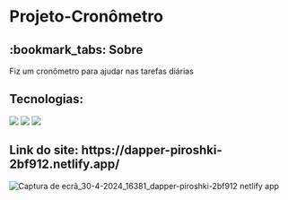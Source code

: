 # Projeto-Cronômetro

<h2>:bookmark_tabs: Sobre</h2>
<p>Fiz um cronômetro para ajudar nas tarefas diárias</p>

<h2>Tecnologias:</h2>

<div style="display: inline_block">

<img src="https://img.shields.io/badge/html5-%23E34F26.svg?style=for-the-badge&logo=html5&logoColor=white" />
<img src="https://img.shields.io/badge/css3-%231572B6.svg?style=for-the-badge&logo=css3&logoColor=white" />
<img src="https://img.shields.io/badge/javascript-%23323330.svg?style=for-the-badge&logo=javascript&logoColor=%23F7DF1E" />

<h2>Link do site: https://dapper-piroshki-2bf912.netlify.app/</h2>

![Captura de ecrã_30-4-2024_16381_dapper-piroshki-2bf912 netlify app](https://github.com/JeffersonAlvesB/Projeto-Conometro/assets/166748180/8d00ae2c-9399-4889-8336-247b99e2ab89)
